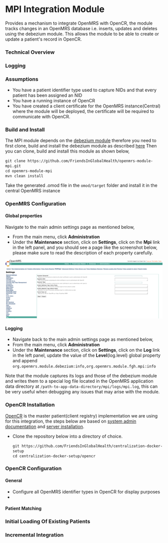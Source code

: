 # MPI Integration Module
Provides a mechanism to integrate OpenMRS with OpenCR, the module tracks changes in an OpenMRS database i.e. inserts, 
updates and deletes using the debezium module. This allows the module to be able to create or update a patient's record 
in OpenCR.

### Technical Overview

### Logging


### Assumptions
* You have a patient identifier type used to capture NIDs and that every patient has been assigned an NID
* You have a running instance of OpenCR
* You have created a client certificate for the OpenMRS instance(Central) where the module will be deployed, the 
  certificate will be required to communicate with OpenCR.

### Build and Install
The MPI module depends on the [debezium module](https://github.com/FriendsInGlobalHealth/openmrs-module-debezium.git) 
therefore you need to first clone, build and install the debezium module as described [here](https://github.com/FriendsInGlobalHealth/openmrs-module-debezium#build-and-install)
Then you can clone, build and install this module as shown below,
```
git clone https://github.com/FriendsInGlobalHealth/openmrs-module-mpi.git
cd openmrs-module-mpi
mvn clean install
```
Take the generated .omod file in the `omod/target` folder and install it in the central OpenMRS instance

### OpenMRS Configuration

#### Global properties
Navigate to the main admin settings page as mentioned below,
* From the main menu, click **Administration**
* Under the **Maintenance** section, click on **Settings**, click on the **Mpi** link in the left panel, and you
  should see a page like the screenshot below, please make sure to read the description of each property carefully.

![Module Settings](docs/settings_screenshot.png)
#### Logging
* Navigate back to the main admin settings page as mentioned below,
* From the main menu, click **Administration**
* Under the **Maintenance** section, click on **Settings**, click on the **Log** link in the left panel, update the 
  value of the **Level**(log.level) global property and append `org.openmrs.module.debezium:info,org.openmrs.module.fgh.mpi:info`
  
Note that the module captures its logs and those of the debezium module and writes them to a special log file located 
in the OpenMRS application data directory at `/path-to-app-data-directory/mpi/logs/mpi.log`, this can be very useful when 
debugging any issues that may arise with the module.

### OpenCR Installation
[OpenCR](https://intrahealth.github.io/client-registry/) is the master patient(client registry) implementation we are 
using for this integration, the steps below are based on [system admin documentation](https://intrahealth.github.io/client-registry/admin/configuration/) and 
[server installation](https://intrahealth.github.io/client-registry/admin/installation_full/).
* Clone the repository below into a directory of choice.
  ```
  git https://github.com/FriendsInGlobalHealth/centralization-docker-setup
  cd centralization-docker-setup/opencr
  ```

### OpenCR Configuration

#### General
* Configure all OpenMRS identifier types in OpenCR for display purposes
* 


#### Patient Matching


### Initial Loading Of Existing Patients

### Incremental Integration

